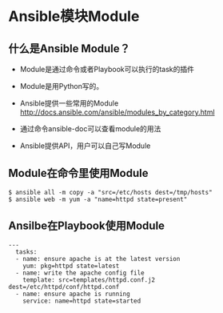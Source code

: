 # Ansible模块Module


## 什么是Ansible Module？
* Module是通过命令或者Playbook可以执行的task的插件

* Module是用Python写的。

* Ansible提供一些常用的Module http://docs.ansible.com/ansible/modules_by_category.html

* 通过命令ansible-doc可以查看module的用法

* Ansible提供API，用户可以自己写Module




## Module在命令里使用Module

```
$ ansible all -m copy -a "src=/etc/hosts dest=/tmp/hosts"
$ ansible web -m yum -a "name=httpd state=present"

```


## Ansilbe在Playbook使用Module


```
---
  tasks:
  - name: ensure apache is at the latest version
    yum: pkg=httpd state=latest
  - name: write the apache config file
    template: src=templates/httpd.conf.j2 dest=/etc/httpd/conf/httpd.conf
  - name: ensure apache is running
    service: name=httpd state=started

```